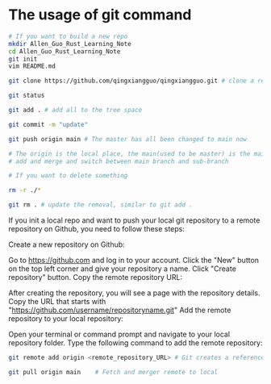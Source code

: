 # The usage of git command

```bash
# If you want to build a new repo
mkdir Allen_Guo_Rust_Learning_Note
cd Allen_Guo_Rust_Learning_Note 
git init
vim README.md

git clone https://github.com/qingxiangguo/qingxiangguo.git # clone a repo from git to local

git status

git add . # add all to the tree space

git commit -m "update"

git push origin main # The master has all been changed to main now

# The origin is the local place, the main(used to be master) is the main branch on the remote, you can 
# add and merge and switch between main branch and sub-branch

# If you want to delete something

rm -r ./*

git rm . # update the removal, similar to git add .
```

If you init a local repo and want to push your local git repository to a remote repository on Github, you need to follow these steps:

Create a new repository on Github:

Go to https://github.com and log in to your account.
Click the "New" button on the top left corner and give your repository a name.
Click "Create repository" button.
Copy the remote repository URL:

After creating the repository, you will see a page with the repository details.
Copy the URL that starts with "https://github.com/username/repositoryname.git"
Add the remote repository to your local repository:

Open your terminal or command prompt and navigate to your local repository folder.
Type the following command to add the remote repository:

```bash
git remote add origin <remote_repository_URL> # Git creates a reference to the remote repository in your local repository. This reference is called a "remote" and it allows you to interact with the remote repository using Git commands.
```

```bash
git pull origin main    # Fetch and merger remote to local
```

